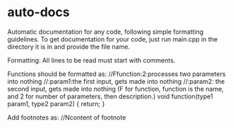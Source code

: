 # auto-docs
Automatic documentation for any code, following simple formatting guidelines. To get documentation for your code, just run main.cpp in the directory it is in and provide the file name.

Formatting:
All lines to be read must start with comments.

Functions should be formatted as:
//Ffunction:2:processes two parameters into nothing
//:param1:the first input, gets made into nothing
//:param2: the second input, gets made into nothing
(F for function, function is the name, and 2 for number of parameters, then description.)
void function(type1 param1, type2 param2) {
  return;
}

Add footnotes as:
//Ncontent of footnote